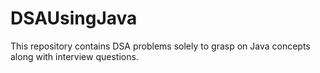 # DSAUsingJava
This repository contains DSA problems solely to grasp on Java concepts along with interview questions.
